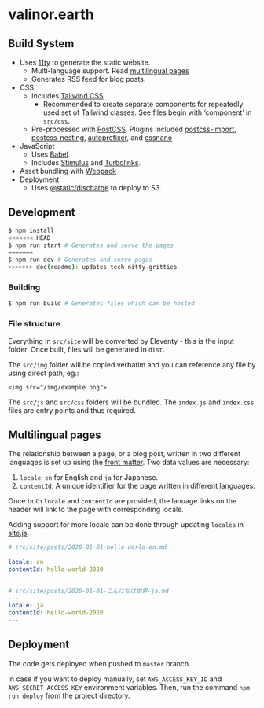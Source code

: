 # valinor.earth

## Build System

- Uses [11ty](https://www.11ty.dev/docs/) to generate the static website.
  - Multi-language support. Read [multilingual pages](#multilingual-pages)
  - Generates RSS feed for blog posts.
- CSS
  - Includes [Tailwind CSS](https://tailwindcss.com)
    - Recommended to create separate components for repeatedly used set of Tailwind classes. See files begin with ‘component’ in `src/css`.
  - Pre-processed with [PostCSS](https://postcss.org). Plugins included [postcss-import](https://github.com/postcss/postcss-import#readme), [postcss-nesting](https://github.com/jonathantneal/postcss-nesting#readme), [autoprefixer](https://github.com/postcss/autoprefixer#readme), and [cssnano](https://github.com/cssnano/cssnano)
- JavaScript
  - Uses [Babel](https://babeljs.io).
  - Includes [Stimulus](https://stimulusjs.org) and [Turbolinks](https://github.com/turbolinks/turbolinks).
- Asset bundling with [Webpack](https://webpack.js.org)
- Deployment
  - Uses [@static/discharge](https://github.com/brandonweiss/discharge) to deploy to S3.

## Development

```bash
$ npm install
<<<<<<< HEAD
$ npm run start # Generates and serve the pages
=======
$ npm run dev # Generates and serve pages
>>>>>>> doc(readme): updates tech nitty-gritties
```

### Building

```bash
$ npm run build # Generates files which can be hosted
```

### File structure

Everything in `src/site` will be converted by Eleventy - this is the input folder. Once built, files will be generated in `dist`.

The `src/img` folder will be copied verbatim and you can reference any file by using direct path, eg.:

```
<img src="/img/example.png">
```

The `src/js` and `src/css` folders will be bundled. The `index.js` and `index.css` files are entry points and thus required.

## Multilingual pages

The relationship between a page, or a blog post, written in two different languages is set up using the [front matter](https://www.11ty.dev/docs/data-frontmatter/). Two data values are necessary:

1. `locale`: `en` for English and `ja` for Japanese.
2. `contentId`: A unique identifier for the page written in different languages.

Once both `locale` and `contentId` are provided, the lanuage links on the header will link to the page with corresponding locale.

Adding support for more locale can be done through updating `locales` in [site.js](src/site/_data/site.js).

```yaml
# src/site/posts/2020-01-01-hello-world-en.md
---
locale: en
contentId: hello-world-2020
---

```

```yaml
# src/site/posts/2020-01-01-こんにちは世界-ja.md
---
locale: ja
contentId: hello-world-2020
---

```

## Deployment

The code gets deployed when pushed to `master` branch.

In case if you want to deploy manually, set `AWS_ACCESS_KEY_ID` and `AWS_SECRET_ACCESS_KEY` environment variables. Then, run the command `npm run deploy` from the project directory.
